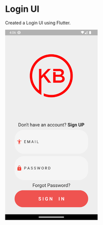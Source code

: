 # Login UI

Created a Login UI using Flutter.

<img src="images/Screenshot_1673190409.png" width="300">
